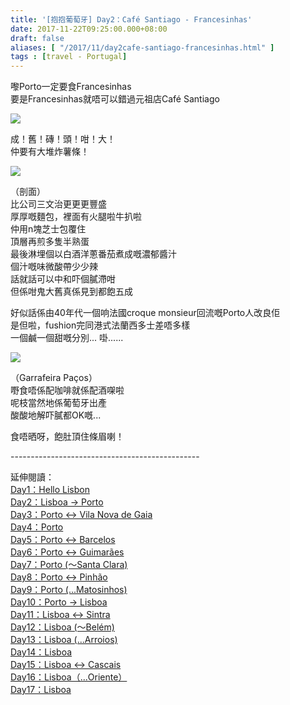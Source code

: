 ```yaml
---
title: '[抱抱葡萄牙] Day2：Café Santiago - Francesinhas'
date: 2017-11-22T09:25:00.000+08:00
draft: false
aliases: [ "/2017/11/day2cafe-santiago-francesinhas.html" ]
tags : [travel - Portugal]
---
```


嚟Porto一定要食Francesinhas  
要是Francesinhas就唔可以錯過元祖店Café Santiago  

[![](https://c1.staticflickr.com/5/4261/35003586553_bd50b0a6a5_z.jpg)](https://c1.staticflickr.com/5/4261/35003586553_bd50b0a6a5_z.jpg)

成！舊！磚！頭！咁！大！  
仲要有大堆炸薯條！  

[![](https://c1.staticflickr.com/5/4525/38357907182_08082e6146_z.jpg)](https://c1.staticflickr.com/5/4525/38357907182_08082e6146_z.jpg)

（剖面）  
比公司三文治更更更豐盛  
厚厚嘅麵包，裡面有火腿啦牛扒啦  
仲用n塊芝士包覆住  
頂層再煎多隻半熟蛋  
最後淋埋個以白酒洋蔥番茄煮成嘅濃郁醬汁  
個汁嘅味微酸帶少少辣  
話就話可以中和吓個膩滯咁  
但係咁鬼大舊真係見到都飽五成  
  
好似話係由40年代一個响法國croque monsieur回流嘅Porto人改良佢  
是但啦，fushion完同港式法蘭西多士差唔多樣  
一個鹹一個甜嘅分別... 啩......  

[![](https://c1.staticflickr.com/5/4544/38357906712_19a827089b_z.jpg)](https://c1.staticflickr.com/5/4544/38357906712_19a827089b_z.jpg)

（Garrafeira Paços）  
嘢食唔係配咖啡就係配酒㗎啦  
呢枝當然地係葡萄牙出產  
酸酸地解吓膩都OK嘅...  
  
  
食唔晒呀，飽肚頂住條眉喇！  
  
\-----------------------------------------------  
  
延伸閱讀：  
[Day1：Hello Lisbon](https://www.hidie.net/2017/07/day1hello-lisbon.html)  
[Day2：Lisboa → Porto](https://www.hidie.net/2017/07/day2lisboa-porto.html)  
[Day3：Porto ↔ Vila Nova de Gaia](https://www.hidie.net/2017/07/day3porto-vila-nova-de-gaia.html)  
[Day4：Porto](http://www.hidie.net/2017/07/day4porto.html)  
[Day5：Porto ↔ Barcelos](http://www.hidie.net/2017/07/day5porto-barcelos.html)  
[Day6：Porto ↔ Guimarães](http://www.hidie.net/2017/07/day6porto-guimaraes.html)  
[Day7：Porto (～Santa Clara)](http://www.hidie.net/2017/08/day7porto-santa-clara.html)  
[Day8：Porto ↔ Pinhão](http://www.hidie.net/2017/08/day8porto-pinhao.html)  
[Day9：Porto (...Matosinhos)](http://www.hidie.net/2017/08/day9porto-matosinhos.html)  
[Day10：Porto → Lisboa](http://www.hidie.net/2017/08/day10porto-lisboa.html)  
[Day11：Lisboa ↔ Sintra](http://www.hidie.net/2017/08/day11lisboa-sintra.html)  
[Day12：Lisboa (～Belém)](http://www.hidie.net/2017/08/day12lisboa-belem.html)  
[Day13：Lisboa (...Arroios)](http://www.hidie.net/2017/08/day13lisboa-arroios.html)  
[Day14：Lisboa](http://www.hidie.net/2017/08/day14lisboa.html)  
[Day15：Lisboa ↔ Cascais](http://www.hidie.net/2017/08/day15lisboa-cascais.html)  
[Day16：Lisboa（...Oriente）](http://www.hidie.net/2017/08/day16lisboaoriente.html)  
[Day17：Lisboa](http://www.hidie.net/2017/08/day17lisboa.html)